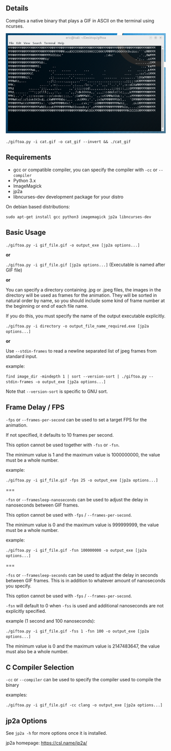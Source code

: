 ## Details

Compiles a native binary that plays a GIF in ASCII on the terminal using ncurses.

![Demo](https://github.com/Teriks/giftoa/raw/master/readme_demo.gif)


`./giftoa.py -i cat.gif -o cat_gif --invert && ./cat_gif`


## Requirements

* gcc or compatible compiler, you can specify the compiler with `-cc` or `--compiler`
* Python 3.x
* ImageMagick
* jp2a
* libncurses-dev development package for your distro

On debian based distributions:

`sudo apt-get install gcc python3 imagemagick jp2a libncurses-dev`


## Basic Usage

`./giftoa.py -i gif_file.gif -o output_exe [jp2a options...]`

**or**

`./giftoa.py -i gif_file.gif [jp2a options...]`  (Executable is named after GIF file)

**or**

You can specify a directory containing .jpg or .jpeg files, the images in the directory
will be used as frames for the animation.  They will be sorted in natural order by name, so you
should include some kind of frame number at the beginning or end of each file name.

If you do this, you must specify the name of the output executable explicitly.


`./giftoa.py -i directory -o output_file_name_required.exe [jp2a options...]`


**or**

Use `--stdin-frames` to read a newline separated list of jpeg frames from standard input.

example:

`find image_dir -mindepth 1 | sort --version-sort | ./giftoa.py --stdin-frames -o output_exe [jp2a options...]`

Note that `--version-sort` is specific to GNU sort.


## Frame Delay / FPS


`-fps` or `--frames-per-second` can be used to set a target FPS for the animation.

If not specified, it defaults to 10 frames per second.

This option cannot be used together with `-fss` or `-fsn`.

The minimum value is 1 and the maximum value is 1000000000, the value must be a whole number.


example:

`./giftoa.py -i gif_file.gif -fps 25 -o output_exe [jp2a options...]`


===


`-fsn` or `--framesleep-nanoseconds` can be used to adjust the delay in nanoseconds between GIF frames.

This option cannot be used with `-fps` / `--frames-per-second`.


The minimum value is 0 and the maximum value is 999999999, the value must be a whole number.


example:

`./giftoa.py -i gif_file.gif -fsn 100000000 -o output_exe [jp2a options...]`


===


`-fss` or `--framesleep-seconds` can be used to adjust the delay in seconds between GIF frames.
This is in addition to whatever amount of nanoseconds you specify.

This option cannot be used with `-fps` / `--frames-per-second`.

`-fsn` will default to 0 when `-fss` is used and additional nanoseconds are not explicitly specified.


example (1 second and 100 nanoseconds):

`./giftoa.py -i gif_file.gif -fss 1 -fsn 100 -o output_exe [jp2a options...]`


The minimum value is 0 and the maximum value is 2147483647, the value must also be a whole number.


## C Compiler Selection


`-cc` or `--compiler` can be used to specify the compiler used to compile the binary

examples:

`./giftoa.py -i gif_file.gif -cc clang -o output_exe [jp2a options...]`


## jp2a Options


See `jp2a -h` for more options once it is installed.

jp2a homepage: https://csl.name/jp2a/
